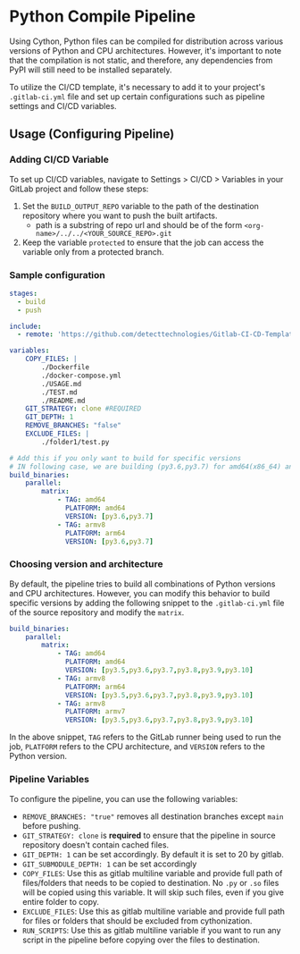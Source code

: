 # Python Compile Pipeline

Using Cython, Python files can be compiled for distribution across various versions of Python and CPU architectures. However, it's important to note that the compilation is not static, and therefore, any dependencies from PyPI will still need to be installed separately.

To utilize the CI/CD template, it's necessary to add it to your project's `.gitlab-ci.yml` file and set up certain configurations such as pipeline settings and CI/CD variables.

## Usage (Configuring Pipeline)

### Adding CI/CD Variable
    
To set up CI/CD variables, navigate to Settings > CI/CD > Variables in your GitLab project and follow these steps:
1. Set the `BUILD_OUTPUT_REPO` variable to the path of the destination repository where you want to push the built artifacts. 
    - path is a substring of repo url and should be of the form `<org-name>/../../<YOUR_SOURCE_REPO>.git`
2. Keep the variable `protected` to ensure that the job can access the variable only from a protected branch.


### Sample configuration 

```yml
stages:
  - build
  - push

include:
  - remote: 'https://github.com/detecttechnologies/Gitlab-CI-CD-Templates/raw/main/compile/python/.gitlab-ci.yml'

variables:
    COPY_FILES: |
        ./Dockerfile
        ./docker-compose.yml
        ./USAGE.md
        ./TEST.md
        ./README.md
    GIT_STRATEGY: clone #REQUIRED
    GIT_DEPTH: 1  
    REMOVE_BRANCHES: "false" 
    EXCLUDE_FILES: |
        ./folder1/test.py

# Add this if you only want to build for specific versions
# IN following case, we are building (py3.6,py3.7) for amd64(x86_64) and (py3.6, py3.7) for arm64(aarch64) architectures respectively
build_binaries:
    parallel:
        matrix:
            - TAG: amd64
              PLATFORM: amd64
              VERSION: [py3.6,py3.7]
            - TAG: armv8
              PLATFORM: arm64
              VERSION: [py3.6,py3.7] 
```

### Choosing version and architecture 
By default, the pipeline tries to build all combinations of Python versions and CPU architectures. However, you can modify this behavior to build specific versions by adding the following snippet to the `.gitlab-ci.yml` file of the source repository and modify the `matrix`.

```yaml
build_binaries:
    parallel:
        matrix:
            - TAG: amd64
              PLATFORM: amd64
              VERSION: [py3.5,py3.6,py3.7,py3.8,py3.9,py3.10]
            - TAG: armv8
              PLATFORM: arm64
              VERSION: [py3.5,py3.6,py3.7,py3.8,py3.9,py3.10] 
            - TAG: armv8
              PLATFORM: armv7
              VERSION: [py3.5,py3.6,py3.7,py3.8,py3.9,py3.10]
```
In the above snippet, `TAG` refers to the GitLab runner being used to run the job, `PLATFORM` refers to the CPU architecture, and `VERSION` refers to the Python version.

### Pipeline Variables

To configure the pipeline, you can use the following variables:

- `REMOVE_BRANCHES: "true"` removes all destination branches except `main` before pushing.
- `GIT_STRATEGY: clone` is **required** to ensure that the pipeline in source repository doesn't contain cached files.
- `GIT_DEPTH: 1` can be set accordingly. By default it is set to 20 by gitlab.
- `GIT_SUBMODULE_DEPTH: 1` can be set accordingly
- `COPY_FILES`: Use this as gitlab multiline variable and provide full path of files/folders that needs to be copied to destination. No `.py` or `.so` files will be copied using this variable. It will skip such files, even if you give entire folder to copy.
- `EXCLUDE_FILES`: Use this as gitlab multiline variable and provide full path for files or folders that should be excluded from cythonization. 
- `RUN_SCRIPTS`: Use this as gitlab multiline variable if you want to run any script in the pipeline before copying over the files to destination.

